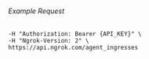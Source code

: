 
###### Example Request
```curl \
-H "Authorization: Bearer {API_KEY}" \
-H "Ngrok-Version: 2" \
https://api.ngrok.com/agent_ingresses
